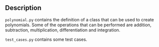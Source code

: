 ## Description

`polynomial.py` contains the definition of a class that can be used to create
polynomials. Some of the operations that can be performed are addition, subtraction,
multiplication, differentiation and integration.

`test_cases.py` contains some test cases.

